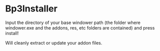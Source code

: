 # Bp3Installer

Input the directory of your base windower path (the folder where windower.exe and the addons, res, etc folders are contained) and press install!

Will cleanly extract or update your addon files.
